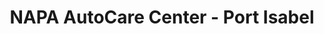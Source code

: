---
title: "NAPA AutoCare Center - Port Isabel"
url: /port-isabel/napa-autocare-center-port-isabel/
shop: car repair
---